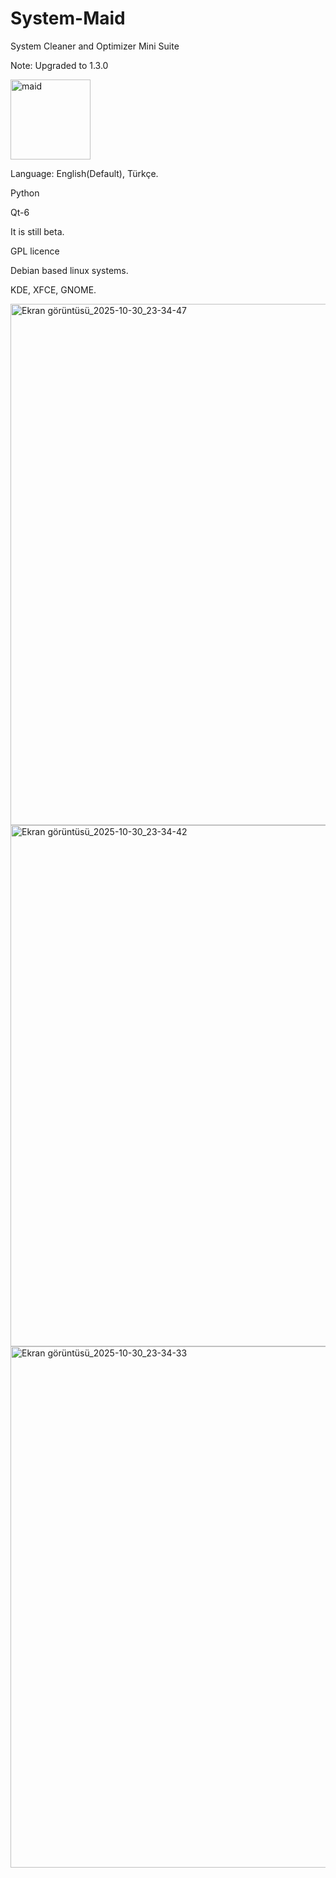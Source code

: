 # System-Maid
System Cleaner and Optimizer Mini Suite

Note: Upgraded to 1.3.0

<img width="128" height="128" alt="maid" src="https://github.com/user-attachments/assets/fb1c1028-0de9-4a8b-be3a-5a03e2b79e5f" />

Language: English(Default), Türkçe.

Python

Qt-6

It is still beta.

GPL licence

Debian based linux systems.

KDE, XFCE, GNOME.

<img width="810" height="834" alt="Ekran görüntüsü_2025-10-30_23-34-47" src="https://github.com/user-attachments/assets/c2566295-c31b-4f06-bbbc-e4ed43c951b0" />
<img width="810" height="834" alt="Ekran görüntüsü_2025-10-30_23-34-42" src="https://github.com/user-attachments/assets/98c4916c-c05e-405b-9f5d-f5eb5abebe08" />
<img width="810" height="834" alt="Ekran görüntüsü_2025-10-30_23-34-33" src="https://github.com/user-attachments/assets/1b4dc61a-9229-4630-a50a-359f9e6a082e" />
